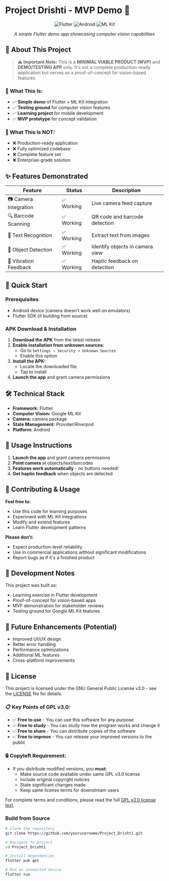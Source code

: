 # Project Drishti - MVP Demo 🎯

<div align="center">

![Flutter](https://img.shields.io/badge/Flutter-02569B?style=for-the-badge&logo=flutter&logoColor=white)
![Android](https://img.shields.io/badge/Android-3DDC84?style=for-the-badge&logo=android&logoColor=white)
![ML Kit](https://img.shields.io/badge/Google_ML_Kit-4285F4?style=for-the-badge&logo=google&logoColor=white)

*A simple Flutter demo app showcasing computer vision capabilities*

</div>

## 📱 About This Project

> **⚠️ Important Note:** This is a **MINIMAL VIABLE PRODUCT (MVP)** and **DEMO/TESTING APP** only. It's not a complete production-ready application but serves as a proof-of-concept for vision-based features.

### 🎯 What This Is:
- ✅ **Simple demo** of Flutter + ML Kit integration
- ✅ **Testing ground** for computer vision features  
- ✅ **Learning project** for mobile development
- ✅ **MVP prototype** for concept validation

### 🚫 What This Is NOT:
- ❌ Production-ready application
- ❌ Fully optimized codebase
- ❌ Complete feature set
- ❌ Enterprise-grade solution

## ✨ Features Demonstrated

| Feature | Status | Description |
|---------|--------|-------------|
| 📷 Camera Integration | ✅ Working | Live camera feed capture |
| 🔍 Barcode Scanning | ✅ Working | QR code and barcode detection |
| 📝 Text Recognition | ✅ Working | Extract text from images |
| 🎯 Object Detection | ✅ Working | Identify objects in camera view |
| 📳 Vibration Feedback | ✅ Working | Haptic feedback on detection |

## 🚀 Quick Start

### Prerequisites
- Android device (camera doesn't work well on emulators)
- Flutter SDK (if building from source)

### APK Download & Installation

1. **Download the APK** from the latest release
2. **Enable installation from unknown sources:**
   - Go to `Settings → Security → Unknown Sources`
   - Enable this option
3. **Install the APK:**
   - Locate the downloaded file
   - Tap to install
4. **Launch the app** and grant camera permissions

## 🛠️ Technical Stack

- **Framework:** Flutter
- **Computer Vision:** Google ML Kit
- **Camera:** camera package
- **State Management:** Provider/Riverpod
- **Platform:** Android

## 🎨 Usage Instructions

1. **Launch the app** and grant camera permissions
2. **Point camera** at objects/text/barcodes
3. **Features work automatically** - no buttons needed!
4. **Get haptic feedback** when objects are detected

## 🤝 Contributing & Usage

**Feel free to:**
- Use this code for learning purposes
- Experiment with ML Kit integrations
- Modify and extend features
- Learn Flutter development patterns

**Please don't:**
- Expect production-level reliability
- Use in commercial applications without significant modifications
- Report bugs as if it's a finished product

## 📝 Development Notes

This project was built as:
- Learning exercise in Flutter development
- Proof-of-concept for vision-based apps
- MVP demonstration for stakeholder reviews
- Testing ground for Google ML Kit features

## 🔮 Future Enhancements (Potential)

- Improved UI/UX design
- Better error handling
- Performance optimizations
- Additional ML features
- Cross-platform improvements

## 📄 License

This project is licensed under the GNU General Public License v3.0 - see the [LICENSE](LICENSE) file for details.

### 📋 Key Points of GPL v3.0:
- ✅ **Free to use** - You can use this software for any purpose
- ✅ **Free to study** - You can study how the program works and change it
- ✅ **Free to share** - You can distribute copies of the software
- ✅ **Free to improve** - You can release your improved versions to the public

### 🔒 Copyleft Requirement:
- If you distribute modified versions, you **must**:
  - Make source code available under same GPL v3.0 license
  - Include original copyright notices
  - State significant changes made
  - Keep same license terms for downstream users

For complete terms and conditions, please read the full [GPL v3.0 license text](LICENSE).

### Build from Source

```bash
# Clone the repository
git clone https://github.com/yourusername/Project_Drishti.git

# Navigate to project
cd Project_Drishti

# Install dependencies
flutter pub get

# Run on connected device
flutter run
  

